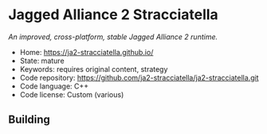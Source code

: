 # Jagged Alliance 2 Stracciatella

_An improved, cross-platform, stable Jagged Alliance 2 runtime._

- Home: https://ja2-stracciatella.github.io/
- State: mature
- Keywords: requires original content, strategy
- Code repository: https://github.com/ja2-stracciatella/ja2-stracciatella.git
- Code language: C++
- Code license: Custom (various)

## Building

